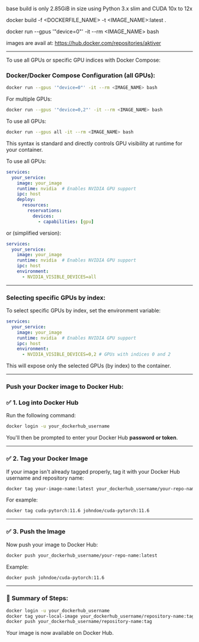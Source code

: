 base build is only 2.85GiB in size using Python 3.x slim and CUDA 10x to 12x

docker build -f <DOCKERFILE_NAME> -t <IMAGE_NAME>:latest .

docker run --gpus '"device=0"' -it --rm  <IMAGE_NAME> bash


images are avail at: https://hub.docker.com/repositories/aktiver

---

To use all GPUs or specific GPU indices with Docker Compose:

### Docker/Docker Compose Configuration (all GPUs):

```bash
docker run --gpus '"device=0"' -it --rm <IMAGE_NAME> bash
```

For multiple GPUs:

```bash
docker run --gpus '"device=0,2"' -it --rm <IMAGE_NAME> bash
```

To use all GPUs:

```bash
docker run --gpus all -it --rm <IMAGE_NAME> bash
```

This syntax is standard and directly controls GPU visibility at runtime for your container.

To use all GPUs:

```yaml
services:
  your_service:
    image: your_image
    runtime: nvidia  # Enables NVIDIA GPU support
    ipc: host
    deploy:
      resources:
        reservations:
          devices:
            - capabilities: [gpu]
```

or (simplified version):

```yaml
services:
  your_service:
    image: your_image
    runtime: nvidia  # Enables NVIDIA GPU support
    ipc: host
    environment:
      - NVIDIA_VISIBLE_DEVICES=all
```

---

### Selecting specific GPUs by index:

To select specific GPUs by index, set the environment variable:

```yaml
services:
  your_service:
    image: your_image
    runtime: nvidia  # Enables NVIDIA GPU support
    ipc: host
    environment:
      - NVIDIA_VISIBLE_DEVICES=0,2 # GPUs with indices 0 and 2
```

This will expose only the selected GPUs (by index) to the container.

----

### Push your Docker image to Docker Hub:


### ✅ **1. Log into Docker Hub**

Run the following command:

```bash
docker login -u your_dockerhub_username
```

You'll then be prompted to enter your Docker Hub **password or token**.

---

### ✅ **2. Tag your Docker Image**

If your image isn't already tagged properly, tag it with your Docker Hub username and repository name:

```bash
docker tag your-image-name:latest your_dockerhub_username/your-repo-name:latest
```

For example:

```bash
docker tag cuda-pytorch:11.6 johndoe/cuda-pytorch:11.6
```

---

### ✅ **3. Push the Image**

Now push your image to Docker Hub:

```bash
docker push your_dockerhub_username/your-repo-name:latest
```

Example:

```bash
docker push johndoe/cuda-pytorch:11.6
```

---

### 🎯 **Summary of Steps:**

```bash
docker login -u your_dockerhub_username
docker tag your-local-image your_dockerhub_username/repository-name:tag
docker push your_dockerhub_username/repository-name:tag
```

Your image is now available on Docker Hub.
